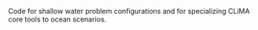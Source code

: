 Code for shallow water problem configurations and for specializing CLiMA core tools to ocean scenarios.
